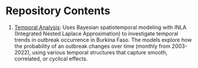 

# Repository Contents
1. [Temporal Analysis](https://github.com/molly-cliff/Burkina-Faso-meningitis-outbreaks-INLA/blob/main/1.Temporal-analysis.R): Uses Bayesian spatiotemporal modeling with INLA (Integrated Nested Laplace Approximation) to investigate temporal trends in outbreak occurrence in Burkina Faso. The models explore how the probability of an outbreak changes over time (monthly from 2003-2022), using various temporal structures that capture smooth, correlated, or cyclical effects.

